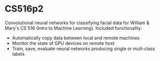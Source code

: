 # CS516p2

Convolutional neural networks for classifying facial data for William & Mary's CS 516 (Intro to Machine Learning). Included functionality:
* Automatically copy data between local and remote machines
* Monitor the state of GPU devices on remote host
* Train, save, evaluate neural networks producing single or mult-class labels